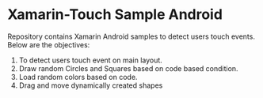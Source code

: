 # Xamarin-Touch Sample Android

Repository contains Xamarin Android samples to detect users touch events.
Below are the objectives:

1) To detect users touch event on main layout.
2) Draw random Circles and Squares based on code based condition.
3) Load random colors based on code.
4) Drag and move dynamically created shapes
